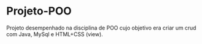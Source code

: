 # Projeto-POO


Projeto desempenhado na disciplina de POO cujo objetivo era criar um crud com Java, MySql e HTML+CSS (view).
